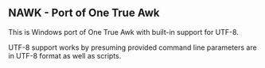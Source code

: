 NAWK - Port of One True Awk
---------------------------

This is Windows port of One True Awk
with built-in support for UTF-8.

UTF-8 support works by presuming provided command line parameters
are in UTF-8 format as well as scripts.
